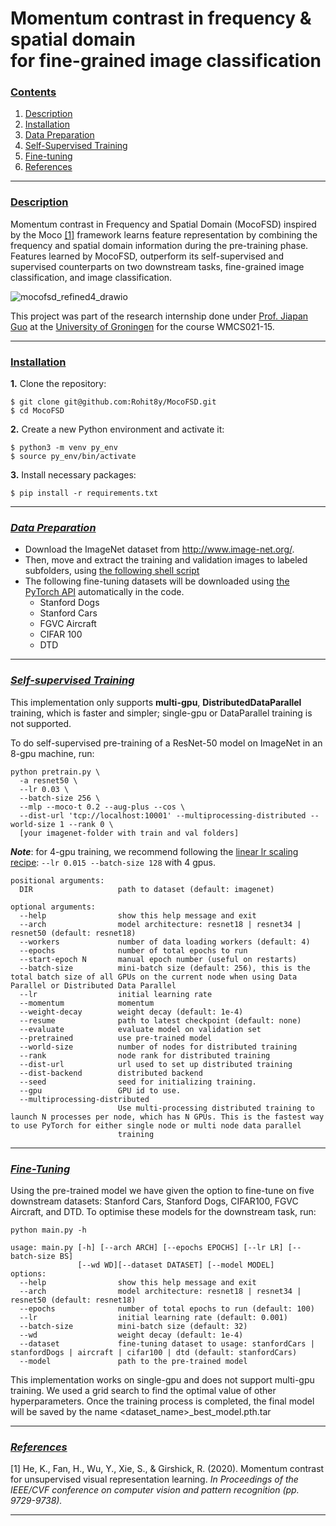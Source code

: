 # Momentum contrast in frequency &amp; spatial domain <br> for fine-grained image classification

### [**Contents**](#)
1. [Description](#descr)
2. [Installation](#install)
3. [Data Preparation](#prepare)
4. [Self-Supervised Training](#pretrain)
5. [Fine-tuning](#finetune)
6. [References](#ref)

---

### [**Description**](#) <a name="descr"></a>

Momentum contrast in Frequency and Spatial Domain (MocoFSD) inspired by the Moco [[1]](#1) framework learns feature representation by combining the frequency and spatial domain information during the pre-training phase. Features learned by MocoFSD, outperform its self-supervised and supervised counterparts on two downstream tasks, fine-grained image classification,
and image classification.

![mocofsd_refined4_drawio](https://user-images.githubusercontent.com/38680205/193492898-cc243b49-1e82-4e8c-9203-c5a3b471e849.png)

This project was part of the research internship done under [Prof. Jiapan Guo](http://jiapan.nl/) at the [University of Groningen](https://rug.nl) for the course WMCS021-15.

---

### [**Installation**](#) <a name="install"></a>

**1.** Clone the repository:

``` shell
$ git clone git@github.com:Rohit8y/MocoFSD.git
$ cd MocoFSD
```

**2.** Create a new Python environment and activate it:

``` shell
$ python3 -m venv py_env
$ source py_env/bin/activate
```

**3.** Install necessary packages:

``` shell
$ pip install -r requirements.txt
```

---

### [***Data Preparation***](#) <a name="prepare"></a>

- Download the ImageNet dataset from http://www.image-net.org/.
- Then, move and extract the training and validation images to labeled subfolders, using [the following shell script](https://github.com/pytorch/examples/blob/main/imagenet/extract_ILSVRC.sh)
- The following fine-tuning datasets will be downloaded using [the PyTorch API](https://pytorch.org/vision/stable/datasets.html) automatically in the code.
  - Stanford Dogs
  - Stanford Cars
  - FGVC Aircraft
  - CIFAR 100
  - DTD

---

### [***Self-supervised Training***](#) <a name="pretrain"></a>

This implementation only supports **multi-gpu**, **DistributedDataParallel** training, which is faster and simpler; single-gpu or DataParallel training is not supported.

To do self-supervised pre-training of a ResNet-50 model on ImageNet in an 8-gpu machine, run:
```
python pretrain.py \
  -a resnet50 \
  --lr 0.03 \
  --batch-size 256 \
  --mlp --moco-t 0.2 --aug-plus --cos \
  --dist-url 'tcp://localhost:10001' --multiprocessing-distributed --world-size 1 --rank 0 \
  [your imagenet-folder with train and val folders]
```

***Note***: for 4-gpu training, we recommend following the [linear lr scaling recipe](https://arxiv.org/abs/1706.02677): `--lr 0.015 --batch-size 128` with 4 gpus.

```
positional arguments:
  DIR                   path to dataset (default: imagenet)

optional arguments:
  --help                show this help message and exit
  --arch                model architecture: resnet18 | resnet34 | resnet50 (default: resnet18)
  --workers             number of data loading workers (default: 4)
  --epochs              number of total epochs to run
  --start-epoch N       manual epoch number (useful on restarts)
  --batch-size          mini-batch size (default: 256), this is the total batch size of all GPUs on the current node when using Data Parallel or Distributed Data Parallel
  --lr                  initial learning rate
  --momentum            momentum
  --weight-decay        weight decay (default: 1e-4)
  --resume              path to latest checkpoint (default: none)
  --evaluate            evaluate model on validation set
  --pretrained          use pre-trained model
  --world-size          number of nodes for distributed training
  --rank                node rank for distributed training
  --dist-url            url used to set up distributed training
  --dist-backend        distributed backend
  --seed                seed for initializing training.
  --gpu                 GPU id to use.
  --multiprocessing-distributed
                        Use multi-processing distributed training to launch N processes per node, which has N GPUs. This is the fastest way to use PyTorch for either single node or multi node data parallel
                        training
```

---

### [***Fine-Tuning***](#) <a name="finetune"></a>
Using the pre-trained model we have given the option to fine-tune on five downstream datasets: Stanford Cars, Stanford Dogs, CIFAR100, FGVC Aircraft, and DTD. To optimise these models for the downstream task, run:

```
python main.py -h

usage: main.py [-h] [--arch ARCH] [--epochs EPOCHS] [--lr LR] [--batch-size BS]
               [--wd WD][--dataset DATASET] [--model MODEL]
options:
  --help                show this help message and exit
  --arch                model architecture: resnet18 | resnet34 | resnet50 (default: resnet18)
  --epochs              number of total epochs to run (default: 100)
  --lr                  initial learning rate (default: 0.001)
  --batch-size          mini-batch size (default: 32)
  --wd                  weight decay (default: 1e-4)
  --dataset             fine-tuning dataset to usage: stanfordCars | stanfordDogs | aircraft | cifar100 | dtd (default: stanfordCars)
  --model               path to the pre-trained model

```
This implementation works on single-gpu and does not support multi-gpu training. We used a grid search to find the optimal value of other hyperparameters.  Once the training process is completed, the final model will be saved by the name <dataset_name>_best_model.pth.tar

---

### [***References***](#) <a name="ref"></a>

<a id="1">[1]</a> 
He, K., Fan, H., Wu, Y., Xie, S., & Girshick, R. (2020). Momentum contrast for unsupervised visual representation learning. *In Proceedings of the IEEE/CVF conference on computer vision and pattern recognition (pp. 9729-9738).*

---
